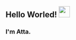 ## Hello Worled! <img src="https://raw.githubusercontent.com/MartinHeinz/MartinHeinz/master/wave.gif" width="30px">

### I'm Atta.
